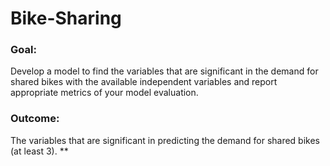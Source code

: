 # Bike-Sharing

### Goal:<br>
Develop a model to find the variables that are significant in the demand for shared bikes with the available independent variables and report appropriate metrics of your model evaluation.<br>
### Outcome:<br>
The variables that are significant in predicting the demand for shared bikes (at least 3).
**
